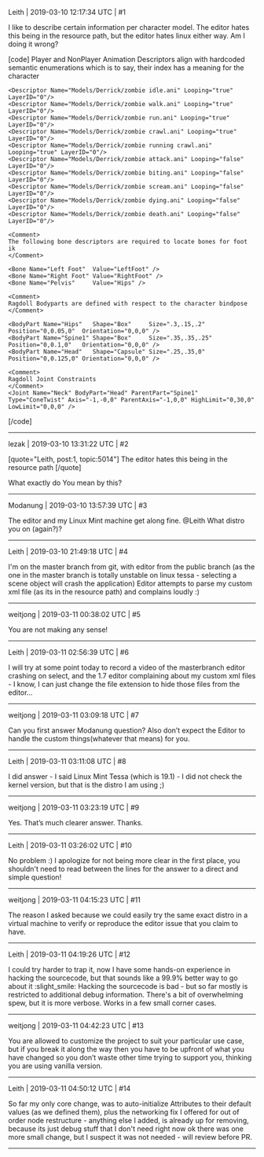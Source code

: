 Leith | 2019-03-10 12:17:34 UTC | #1

I like to describe certain information per character model.
The editor hates this being in the resource path, but the editor hates linux either way.
Am I doing it wrong?

[code]
<Outer>
<AnimationSet>
    <Comment>
    Player and NonPlayer Animation Descriptors align with hardcoded semantic enumerations
    which is to say, their index has a meaning for the character
    </Comment>

    <Descriptor Name="Models/Derrick/zombie idle.ani" Looping="true" LayerID="0"/>
    <Descriptor Name="Models/Derrick/zombie walk.ani" Looping="true" LayerID="0"/>
    <Descriptor Name="Models/Derrick/zombie run.ani" Looping="true" LayerID="0"/>
    <Descriptor Name="Models/Derrick/zombie crawl.ani" Looping="true" LayerID="0"/>
    <Descriptor Name="Models/Derrick/zombie running crawl.ani" Looping="true" LayerID="0"/>
    <Descriptor Name="Models/Derrick/zombie attack.ani" Looping="false" LayerID="0"/>
    <Descriptor Name="Models/Derrick/zombie biting.ani" Looping="false" LayerID="0"/>
    <Descriptor Name="Models/Derrick/zombie scream.ani" Looping="false" LayerID="0"/>
    <Descriptor Name="Models/Derrick/zombie dying.ani" Looping="false" LayerID="0"/>
    <Descriptor Name="Models/Derrick/zombie death.ani" Looping="false" LayerID="0"/>
    
    <Comment>
    The following bone descriptors are required to locate bones for foot ik
    </Comment>

    <Bone Name="Left Foot"  Value="LeftFoot" />
    <Bone Name="Right Foot" Value="RightFoot" />
    <Bone Name="Pelvis"     Value="Hips" />

    <Comment>
    Ragdoll Bodyparts are defined with respect to the character bindpose
    </Comment>

    <BodyPart Name="Hips"   Shape="Box"     Size=".3,.15,.2"   Position="0,0.05,0"  Orientation="0,0,0" />
    <BodyPart Name="Spine1" Shape="Box"     Size=".35,.35,.25" Position="0,0.1,0"   Orientation="0,0,0" />
    <BodyPart Name="Head"   Shape="Capsule" Size=".25,.35,0"   Position="0,0.125,0" Orientation="0,0,0" />

    <Comment>
    Ragdoll Joint Constraints
    </Comment>
    <Joint Name="Neck" BodyPart="Head" ParentPart="Spine1" Type="ConeTwist" Axis="-1,-0,0" ParentAxis="-1,0,0" HighLimit="0,30,0" LowLimit="0,0,0" />

</AnimationSet>
</Outer>
[/code]

-------------------------

lezak | 2019-03-10 13:31:22 UTC | #2

[quote="Leith, post:1, topic:5014"]
The editor hates this being in the resource path
[/quote]

What exactly do You mean by this?

-------------------------

Modanung | 2019-03-10 13:57:39 UTC | #3

The editor and my Linux Mint machine get along fine. @Leith What distro you on (again?)?

-------------------------

Leith | 2019-03-10 21:49:18 UTC | #4

I'm on the master branch from git, with editor from the public branch (as the one in the master branch is totally unstable on linux tessa - selecting a scene object will crash the application)
Editor attempts to parse my custom xml file (as its in the resource path) and complains loudly :)

-------------------------

weitjong | 2019-03-11 00:38:02 UTC | #5

You are not making any sense!

-------------------------

Leith | 2019-03-11 02:56:39 UTC | #6

I will try at some point today to record a video of the masterbranch editor crashing on select, and the 1.7 editor complaining about my custom xml files - I know, I can just change the file extension to hide those files from the editor...

-------------------------

weitjong | 2019-03-11 03:09:18 UTC | #7

Can you first answer Modanung question? Also don’t expect the Editor to handle the custom things(whatever that means) for you.

-------------------------

Leith | 2019-03-11 03:11:08 UTC | #8

I did answer - I said Linux Mint Tessa (which is 19.1) - I did not check the kernel version, but that is the distro I am using ;)

-------------------------

weitjong | 2019-03-11 03:23:19 UTC | #9

Yes. That’s much clearer answer. Thanks.

-------------------------

Leith | 2019-03-11 03:26:02 UTC | #10

No problem :) I apologize for not being more clear in the first place, you shouldn't need to read between the lines for the answer to a direct and simple question!

-------------------------

weitjong | 2019-03-11 04:15:23 UTC | #11

The reason I asked because we could easily try the same exact distro in a virtual machine to verify or reproduce the editor issue that you claim to have.

-------------------------

Leith | 2019-03-11 04:19:26 UTC | #12

I could try harder to trap it, now I have some hands-on experience in hacking the sourcecode, but that sounds like a 99.9% better way to go about it :slight_smile: Hacking the sourcecode is bad - but so far mostly is restricted to additional debug information. There's a bit of overwhelming spew, but it is more verbose. Works in a few small corner cases.

-------------------------

weitjong | 2019-03-11 04:42:23 UTC | #13

You are allowed to customize the project to suit your particular use case, but if you break it along the way then you have to be upfront of what you have changed so you don’t waste other time trying to support you, thinking you are using vanilla version.

-------------------------

Leith | 2019-03-11 04:50:12 UTC | #14

So far my only core change, was to auto-initialize Attributes to their default values (as we defined them), plus the networking fix I offered for out of order node restructure - anything else I added, is already up for removing, because its just debug stuff that I don't need right now
ok there was one more small change, but I suspect it was not needed - will review before PR.

-------------------------

